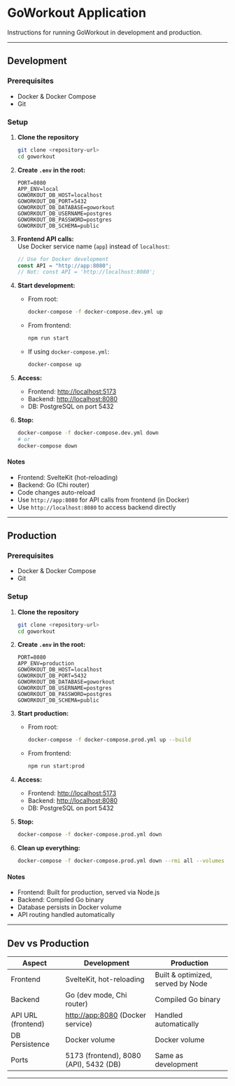 # GoWorkout Application

Instructions for running GoWorkout in development and production.

---

## Development

### Prerequisites

- Docker & Docker Compose
- Git

### Setup

1. **Clone the repository**

   ```bash
   git clone <repository-url>
   cd goworkout
   ```

2. **Create `.env` in the root:**

   ```
   PORT=8080
   APP_ENV=local
   GOWORKOUT_DB_HOST=localhost
   GOWORKOUT_DB_PORT=5432
   GOWORKOUT_DB_DATABASE=goworkout
   GOWORKOUT_DB_USERNAME=postgres
   GOWORKOUT_DB_PASSWORD=postgres
   GOWORKOUT_DB_SCHEMA=public
   ```

3. **Frontend API calls:**  
   Use Docker service name (`app`) instead of `localhost`:

   ```ts
   // Use for Docker development
   const API = "http://app:8080";
   // Not: const API = 'http://localhost:8080';
   ```

4. **Start development:**

   - From root:

     ```bash
     docker-compose -f docker-compose.dev.yml up
     ```

   - From frontend:

     ```bash
     npm run start
     ```

   - If using `docker-compose.yml`:

     ```bash
     docker-compose up
     ```

5. **Access:**

   - Frontend: [http://localhost:5173](http://localhost:5173)
   - Backend: [http://localhost:8080](http://localhost:8080)
   - DB: PostgreSQL on port 5432

6. **Stop:**

   ```bash
   docker-compose -f docker-compose.dev.yml down
   # or
   docker-compose down
   ```

#### Notes

- Frontend: SvelteKit (hot-reloading)
- Backend: Go (Chi router)
- Code changes auto-reload
- Use `http://app:8080` for API calls from frontend (in Docker)
- Use `http://localhost:8080` to access backend directly

---

## Production

### Prerequisites

- Docker & Docker Compose
- Git

### Setup

1. **Clone the repository**

   ```bash
   git clone <repository-url>
   cd goworkout
   ```

2. **Create `.env` in the root:**

   ```
   PORT=8080
   APP_ENV=production
   GOWORKOUT_DB_HOST=localhost
   GOWORKOUT_DB_PORT=5432
   GOWORKOUT_DB_DATABASE=goworkout
   GOWORKOUT_DB_USERNAME=postgres
   GOWORKOUT_DB_PASSWORD=postgres
   GOWORKOUT_DB_SCHEMA=public
   ```

3. **Start production:**

   - From root:

     ```bash
     docker-compose -f docker-compose.prod.yml up --build
     ```

   - From frontend:

     ```bash
     npm run start:prod
     ```

4. **Access:**

   - Frontend: [http://localhost:5173](http://localhost:5173)
   - Backend: [http://localhost:8080](http://localhost:8080)
   - DB: PostgreSQL on port 5432

5. **Stop:**

   ```bash
   docker-compose -f docker-compose.prod.yml down
   ```

6. **Clean up everything:**

   ```bash
   docker-compose -f docker-compose.prod.yml down --rmi all --volumes --remove-orphans
   ```

#### Notes

- Frontend: Built for production, served via Node.js
- Backend: Compiled Go binary
- Database persists in Docker volume
- API routing handled automatically

---

## Dev vs Production

| Aspect             | Development                            | Production                        |
| ------------------ | -------------------------------------- | --------------------------------- |
| Frontend           | SvelteKit, hot-reloading               | Built & optimized, served by Node |
| Backend            | Go (dev mode, Chi router)              | Compiled Go binary                |
| API URL (frontend) | <http://app:8080> (Docker service)       | Handled automatically             |
| DB Persistence     | Docker volume                          | Docker volume                     |
| Ports              | 5173 (frontend), 8080 (API), 5432 (DB) | Same as development               |

---
